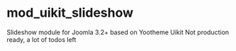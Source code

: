 # mod_uikit_slideshow
Slideshow module for Joomla 3.2+ based on Yootheme Uikit
Not production ready, a lot of todos left